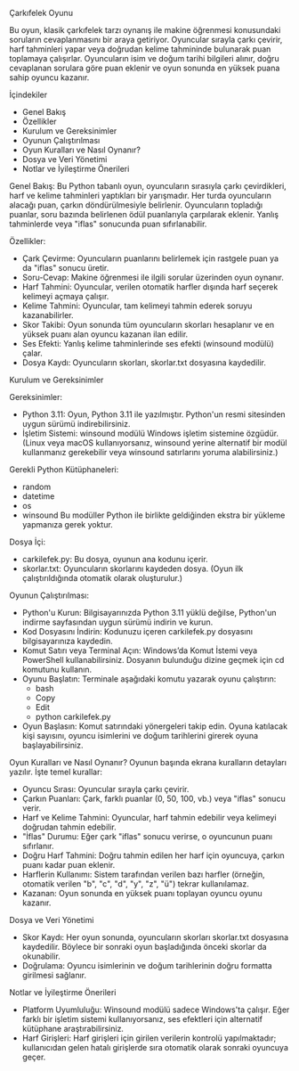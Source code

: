 Çarkıfelek Oyunu

Bu oyun, klasik çarkıfelek tarzı oynanış ile makine öğrenmesi konusundaki soruların cevaplanmasını bir araya getiriyor. Oyuncular sırayla çarkı çevirir, harf tahminleri yapar veya doğrudan kelime tahmininde bulunarak puan toplamaya çalışırlar. Oyuncuların isim ve doğum tarihi bilgileri alınır, doğru cevaplanan sorulara göre puan eklenir ve oyun sonunda en yüksek puana sahip oyuncu kazanır.

İçindekiler

- Genel Bakış
- Özellikler
- Kurulum ve Gereksinimler
- Oyunun Çalıştırılması
- Oyun Kuralları ve Nasıl Oynanır?
- Dosya ve Veri Yönetimi
- Notlar ve İyileştirme Önerileri

Genel Bakış:
Bu Python tabanlı oyun, oyuncuların sırasıyla çarkı çevirdikleri, harf ve kelime tahminleri yaptıkları bir yarışmadır. Her turda oyuncuların alacağı puan, çarkın döndürülmesiyle belirlenir. Oyuncuların topladığı puanlar, soru bazında belirlenen ödül puanlarıyla çarpılarak eklenir. Yanlış tahminlerde veya "iflas" sonucunda puan sıfırlanabilir.

Özellikler:
- Çark Çevirme: Oyuncuların puanlarını belirlemek için rastgele puan ya da "iflas" sonucu üretir.
- Soru-Cevap: Makine öğrenmesi ile ilgili sorular üzerinden oyun oynanır.
- Harf Tahmini: Oyuncular, verilen otomatik harfler dışında harf seçerek kelimeyi açmaya çalışır.
- Kelime Tahmini: Oyuncular, tam kelimeyi tahmin ederek soruyu kazanabilirler.
- Skor Takibi: Oyun sonunda tüm oyuncuların skorları hesaplanır ve en yüksek puanı alan oyuncu kazanan ilan edilir.
- Ses Efekti: Yanlış kelime tahminlerinde ses efekti (winsound modülü) çalar.
- Dosya Kaydı: Oyuncuların skorları, skorlar.txt dosyasına kaydedilir.

Kurulum ve Gereksinimler

Gereksinimler:
- Python 3.11: Oyun, Python 3.11 ile yazılmıştır. Python'un resmi sitesinden uygun sürümü indirebilirsiniz.
- İşletim Sistemi: winsound modülü Windows işletim sistemine özgüdür. (Linux veya macOS kullanıyorsanız, winsound yerine alternatif bir modül kullanmanız gerekebilir veya winsound satırlarını yoruma alabilirsiniz.)

Gerekli Python Kütüphaneleri:
- random
- datetime
- os
- winsound
Bu modüller Python ile birlikte geldiğinden ekstra bir yükleme yapmanıza gerek yoktur.

Dosya İçi:
- carkilefek.py: Bu dosya, oyunun ana kodunu içerir.
- skorlar.txt: Oyuncuların skorlarını kaydeden dosya. (Oyun ilk çalıştırıldığında otomatik olarak oluşturulur.)

Oyunun Çalıştırılması:
- Python'u Kurun: Bilgisayarınızda Python 3.11 yüklü değilse, Python'un indirme sayfasından uygun sürümü indirin ve kurun.
- Kod Dosyasını İndirin: Kodunuzu içeren carkilefek.py dosyasını bilgisayarınıza kaydedin.
- Komut Satırı veya Terminal Açın:
Windows’da Komut İstemi veya PowerShell kullanabilirsiniz.
Dosyanın bulunduğu dizine geçmek için cd komutunu kullanın.
- Oyunu Başlatın: Terminale aşağıdaki komutu yazarak oyunu çalıştırın:
    - bash
    - Copy
    - Edit
    - python carkilefek.py
- Oyun Başlasın: Komut satırındaki yönergeleri takip edin. Oyuna katılacak kişi sayısını, oyuncu isimlerini ve doğum tarihlerini girerek oyuna başlayabilirsiniz.

Oyun Kuralları ve Nasıl Oynanır?
Oyunun başında ekrana kuralların detayları yazılır. İşte temel kurallar:

- Oyuncu Sırası: Oyuncular sırayla çarkı çevirir.
- Çarkın Puanları: Çark, farklı puanlar (0, 50, 100, vb.) veya "iflas" sonucu verir.
- Harf ve Kelime Tahmini: Oyuncular, harf tahmin edebilir veya kelimeyi doğrudan tahmin edebilir.
- "İflas" Durumu: Eğer çark "iflas" sonucu verirse, o oyuncunun puanı sıfırlanır.
- Doğru Harf Tahmini: Doğru tahmin edilen her harf için oyuncuya, çarkın puanı kadar puan eklenir.
- Harflerin Kullanımı: Sistem tarafından verilen bazı harfler (örneğin, otomatik verilen "b", "c", "d", "y", "z", "ü") tekrar kullanılamaz.
- Kazanan: Oyun sonunda en yüksek puanı toplayan oyuncu oyunu kazanır.

Dosya ve Veri Yönetimi
- Skor Kaydı: Her oyun sonunda, oyuncuların skorları skorlar.txt dosyasına kaydedilir. Böylece bir sonraki oyun başladığında önceki skorlar da okunabilir.
- Doğrulama: Oyuncu isimlerinin ve doğum tarihlerinin doğru formatta girilmesi sağlanır.

Notlar ve İyileştirme Önerileri
- Platform Uyumluluğu:
Winsound modülü sadece Windows'ta çalışır. Eğer farklı bir işletim sistemi kullanıyorsanız, ses efektleri için alternatif kütüphane araştırabilirsiniz.
- Harf Girişleri: 
Harf girişleri için girilen verilerin kontrolü yapılmaktadır; kullanıcıdan gelen hatalı girişlerde sıra otomatik olarak sonraki oyuncuya geçer.


